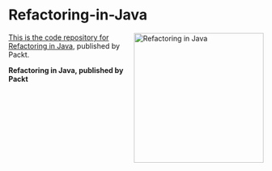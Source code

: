 # Refactoring-in-Java

<a href="https://www.packtpub.com/product/refactoring-in-java/9781805126638"> <img src="https://content.packt.com/B20912/cover_image_small.jpg" alt="Refactoring in Java" itemprop="url" height="256px" align="right">

This is the code repository for [Refactoring in Java](https://www.packtpub.com/product/refactoring-in-java/9781805126638), published by Packt.

**Refactoring in Java, published by Packt**
